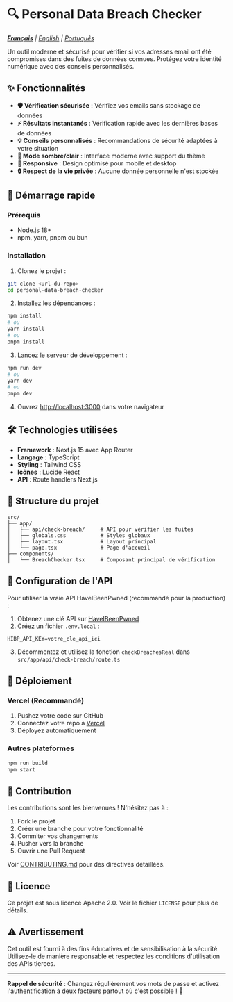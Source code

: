 # 🔍 Personal Data Breach Checker

*[**Français**](./README.md) | [English](../en/README.md) | [Português](../pt/README.md)*

Un outil moderne et sécurisé pour vérifier si vos adresses email ont été compromises dans des fuites de données connues. Protégez votre identité numérique avec des conseils personnalisés.

## ✨ Fonctionnalités

- **🛡️ Vérification sécurisée** : Vérifiez vos emails sans stockage de données
- **⚡ Résultats instantanés** : Vérification rapide avec les dernières bases de données
- **💡 Conseils personnalisés** : Recommandations de sécurité adaptées à votre situation
- **🌙 Mode sombre/clair** : Interface moderne avec support du thème
- **📱 Responsive** : Design optimisé pour mobile et desktop
- **🔒 Respect de la vie privée** : Aucune donnée personnelle n'est stockée

## 🚀 Démarrage rapide

### Prérequis

- Node.js 18+ 
- npm, yarn, pnpm ou bun

### Installation

1. Clonez le projet :
```bash
git clone <url-du-repo>
cd personal-data-breach-checker
```

2. Installez les dépendances :
```bash
npm install
# ou
yarn install
# ou
pnpm install
```

3. Lancez le serveur de développement :
```bash
npm run dev
# ou
yarn dev
# ou
pnpm dev
```

4. Ouvrez [http://localhost:3000](http://localhost:3000) dans votre navigateur

## 🛠️ Technologies utilisées

- **Framework** : Next.js 15 avec App Router
- **Langage** : TypeScript
- **Styling** : Tailwind CSS
- **Icônes** : Lucide React
- **API** : Route handlers Next.js

## 📁 Structure du projet

```
src/
├── app/
│   ├── api/check-breach/     # API pour vérifier les fuites
│   ├── globals.css           # Styles globaux
│   ├── layout.tsx            # Layout principal
│   └── page.tsx              # Page d'accueil
├── components/
│   └── BreachChecker.tsx     # Composant principal de vérification
```

## 🔧 Configuration de l'API

Pour utiliser la vraie API HaveIBeenPwned (recommandé pour la production) :

1. Obtenez une clé API sur [HaveIBeenPwned](https://haveibeenpwned.com/API/Key)
2. Créez un fichier `.env.local` :
```env
HIBP_API_KEY=votre_cle_api_ici
```
3. Décommentez et utilisez la fonction `checkBreachesReal` dans `src/app/api/check-breach/route.ts`

## 🚀 Déploiement

### Vercel (Recommandé)

1. Pushez votre code sur GitHub
2. Connectez votre repo à [Vercel](https://vercel.com)
3. Déployez automatiquement

### Autres plateformes

```bash
npm run build
npm start
```

## 🤝 Contribution

Les contributions sont les bienvenues ! N'hésitez pas à :

1. Fork le projet
2. Créer une branche pour votre fonctionnalité
3. Commiter vos changements
4. Pusher vers la branche
5. Ouvrir une Pull Request

Voir [CONTRIBUTING.md](../../CONTRIBUTING.md) pour des directives détaillées.

## 📄 Licence

Ce projet est sous licence Apache 2.0. Voir le fichier `LICENSE` pour plus de détails.

## ⚠️ Avertissement

Cet outil est fourni à des fins éducatives et de sensibilisation à la sécurité. Utilisez-le de manière responsable et respectez les conditions d'utilisation des APIs tierces.

---

**Rappel de sécurité** : Changez régulièrement vos mots de passe et activez l'authentification à deux facteurs partout où c'est possible ! 🔐

